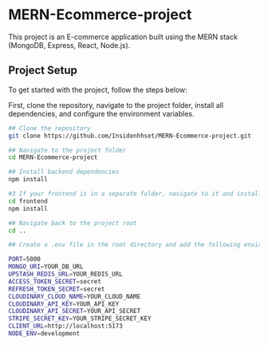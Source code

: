 # MERN-Ecommerce-project

This project is an E-commerce application built using the MERN stack (MongoDB, Express, React, Node.js).

## Project Setup

To get started with the project, follow the steps below:

First, clone the repository, navigate to the project folder, install all dependencies, and configure the environment variables.

```bash
## Clone the repository
git clone https://github.com/Insidenhhset/MERN-Ecommerce-project.git

## Navigate to the project folder
cd MERN-Ecommerce-project

## Install backend dependencies
npm install

#3 If your frontend is in a separate folder, navigate to it and install frontend dependencies
cd frontend
npm install

## Navigate back to the project root
cd ..

## Create a .env file in the root directory and add the following environment variables:

PORT=5000
MONGO_URI=YOUR_DB_URL
UPSTASH_REDIS_URL=YOUR_REDIS_URL
ACCESS_TOKEN_SECRET=secret
REFRESH_TOKEN_SECRET=secret
CLOUDINARY_CLOUD_NAME=YOUR_CLOUD_NAME
CLOUDINARY_API_KEY=YOUR_API_KEY
CLOUDINARY_API_SECRET=YOUR_API_SECRET
STRIPE_SECRET_KEY=YOUR_STRIPE_SECRET_KEY
CLIENT_URL=http://localhost:5173
NODE_ENV=development
